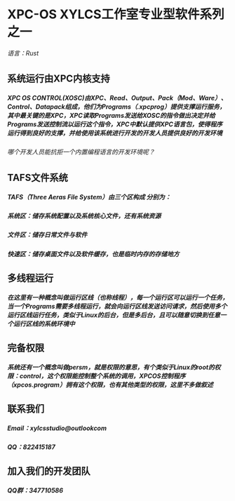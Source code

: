 # XPC-OS XYLCS工作室专业型软件系列之一
###### 语言：Rust
#####
## 系统运行由XPC内核支持
##### XPC OS CONTROL(XOSC)由XPC、Read、Output、Pack（Mod、Ware）、Control、Datapack组成，他们为Programs（.xpcprog）提供支撑运行服务，其中最关键的是XPC，XPC读取Programs发送给XOSC的指令做出决定并给Programs发送控制流以运行这个指令，XPC中默认提供XPC语言包，使得程序运行得到良好的支撑，并给使用该系统进行开发的开发人员提供良好的开发环境
###### 哪个开发人员能抗拒一个内置编程语言的开发环境呢？
#####
## TAFS文件系统
##### TAFS（Three Aeras File System）由三个区构成 分别为：
##### 系统区：储存系统配置以及系统核心文件，还有系统资源
##### 文件区：储存日常文件与软件
##### 快速区：储存桌面文件以及软件缓存，也是临时内存的存储地方
#####
## 多线程运行
##### 在这里有一种概念叫做运行区线（也称线程），每一个运行区可以运行一个任务，当一个Programs需要多线程运行，就会向运行区线发送访问请求，然后使用多个运行区线运行任务，类似于Linux的后台，但是多后台，且可以随意切换到任意一个运行区线的系统环境中
#####
## 完备权限
##### 系统还有一个概念叫做persm，就是权限的意思，有个类似于Linux的root的权限：control，这个权限能控制整个系统的调用，XPCOS控制程序（xpcos.program）拥有这个权限，也有其他类型的权限，这里不多做叙述
#####
## 联系我们
##### Email：xylcsstudio@outlookcom
##### QQ：822415187
#####
## 加入我们的开发团队
##### QQ群：347710586
